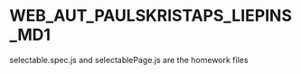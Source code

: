 # WEB_AUT_PAULSKRISTAPS_LIEPINS_MD1

selectable.spec.js and selectablePage.js are the homework files
